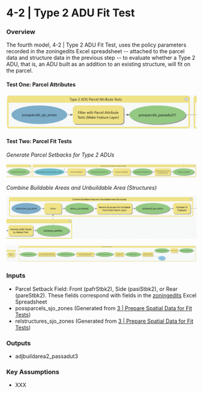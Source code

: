 # 4-2 | Type 2 ADU Fit Test

### Overview

The fourth model, 4-2 | Type 2 ADU Fit Test, uses the policy parameters recorded in the zoningedits Excel spreadsheet -- attached to the parcel data and structure data in the previous step -- to evaluate whether a Type 2 ADU, that is, an ADU built as an addition to an existing structure, will fit on the parcel.

#### Test One: Parcel Attributes

![Screenshot of Model 4, Group 1: Type 2 ADU Parcel Attribute Tests. Click to expand.](../../.gitbook/assets/4-1a.png)

#### Test Two: Parcel Fit Tests

_Generate Parcel Setbacks for Type 2 ADUs_

![](../../.gitbook/assets/4b.png)

_Combine Buildable Areas and Unbuildable Area (Structures)_

![](<../../.gitbook/assets/4c (1).png>)



![](../../.gitbook/assets/4d.png)



### Inputs

* Parcel Setback Field: Front (pafrStbk2), Side (pasiStbk2), or Rear (pareStbk2). These fields correspond with fields in the [zoningedits](../../analysis-preparation/tabular-inputs/) Excel Spreadsheet
* possparcels\_sjo\_zones (Generated from [3 | Prepare Spatial Data for Fit Tests](../../analysis-steps/3-or-prepare-spatial-data-for-fit-tests.md))
* relstructures\_sjo\_zones (Generated from [3 | Prepare Spatial Data for Fit Tests](../../analysis-steps/3-or-prepare-spatial-data-for-fit-tests.md))

### Outputs

* adjbuildarea2\_passadut3

### Key Assumptions

* XXX

